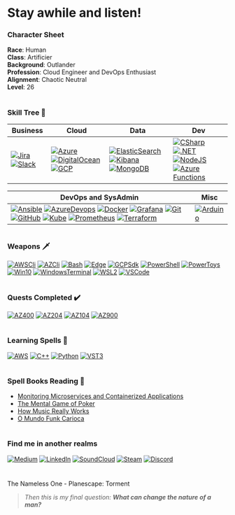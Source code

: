 
# Stay awhile and listen! 

### Character Sheet
**Race**: Human <br>
**Class**: Artificier <br>
**Background**: Outlander <br>
**Profession**: Cloud Engineer and DevOps Enthusiast <br>
**Alignment**: Chaotic Neutral <br>
**Level**: 26
#
### Skill Tree 🌲
|Business|Cloud|Data|Dev|
|--------------|-----|----|---|
|[![Jira](https://strepo.blob.core.windows.net/github/jira.png)](https://www.atlassian.com/software/jira "Jira")[![Slack](https://strepo.blob.core.windows.net/github/slack.png)](https://slack.com/ "Slack")| [![Azure](https://strepo.blob.core.windows.net/github/azure.png)](https://azure.microsoft.com/ "Microsoft Azure") [![DigitalOcean](https://strepo.blob.core.windows.net/github/digitalocean.png)](https://www.digitalocean.com/ "Digital Ocean") [![GCP](https://strepo.blob.core.windows.net/github/gcp.png)](https://cloud.google.com/ "Google Cloud Plataform")|[![ElasticSearch](https://strepo.blob.core.windows.net/github/elasticsearch.png)![Kibana](https://strepo.blob.core.windows.net/github/kibana.png)](https://www.elastic.co/elastic-stack "Elastic Stack") [![MongoDB](https://strepo.blob.core.windows.net/github/mongodb.png)](https://www.mongodb.com/ "MongoDB")|[![CSharp](https://strepo.blob.core.windows.net/github/csharp.png)](https://docs.microsoft.com/en-us/dotnet/csharp/ "C#") [![.NET](https://strepo.blob.core.windows.net/github/dotnet1.png)](https://dotnet.microsoft.com/ ".NET") [![NodeJS](https://strepo.blob.core.windows.net/github/nodejs.png)](https://nodejs.org/ "NodeJS") [![Azure Functions](https://strepo.blob.core.windows.net/github/azurefunc.png)](https://azure.microsoft.com/services/functions/ "Azure Functions")|

|DevOps and SysAdmin|Misc|
|-------------------|----|
|[![Ansible](https://strepo.blob.core.windows.net/github/ansible.png)](https://www.ansible.com/ "Ansible") [![AzureDevops](https://strepo.blob.core.windows.net/github/azuredevops.png)](https://azure.microsoft.com/services/devops/ "Azure Devops") [![Docker](https://strepo.blob.core.windows.net/github/docker.png)](https://www.docker.com/ "Docker") [![Grafana](https://strepo.blob.core.windows.net/github/grafana.png)](https://grafana.com/ "Grafana") [![Git](https://strepo.blob.core.windows.net/github/git.png)](https://git-scm.com/ "Git") [![GitHub](https://strepo.blob.core.windows.net/github/github.png)](https://github.com/ "GitHub") [![Kube](https://strepo.blob.core.windows.net/github/kube.png)](https://kubernetes.io/ "Kubernetes") [![Prometheus](https://strepo.blob.core.windows.net/github/prometheus.png)](https://prometheus.io/ "Prometheus") [![Terraform](https://strepo.blob.core.windows.net/github/terraform_32.png)](https://www.terraform.io/ "Terraform")|[![Arduino](https://strepo.blob.core.windows.net/github/arduino.png)](https://www.arduino.cc/ "Arduino") |
#
### Weapons :dagger:
[![AWSCli](https://strepo.blob.core.windows.net/github/aws.png)](https://aws.amazon.com/cli/ "AWS CLI")
[![AZCli](https://strepo.blob.core.windows.net/github/azure.png)](https://docs.microsoft.com/en-us/cli/azure/install-azure-cli "Azure CLI")
[![Bash](https://strepo.blob.core.windows.net/github/bash.png)](https://www.gnu.org/software/bash/ "Bash")
[![Edge](https://strepo.blob.core.windows.net/github/edge.png)](https://www.microsoft.com/edge "Edge")
[![GCPSdk](https://strepo.blob.core.windows.net/github/gcp.png)](https://cloud.google.com/sdk/docs/install "Google Cloud SDK")
[![PowerShell](https://strepo.blob.core.windows.net/github/pwsh.png)](https://github.com/PowerShell/PowerShell "PowerShell Core")
[![PowerToys](https://strepo.blob.core.windows.net/github/powertoys.png)](https://github.com/microsoft/PowerToys "PowerToys")
[![Win10](https://strepo.blob.core.windows.net/github/win10.png)](https://www.microsoft.com/windows/ "Windows 10")
[![WindowsTerminal](https://strepo.blob.core.windows.net/github/wt.png)](https://github.com/microsoft/terminal "Windows Terminal")
[![WSL2](https://strepo.blob.core.windows.net/github/ubuntu.png)](https://www.terraform.io/ "Ubuntu WSL2")
[![VSCode](https://strepo.blob.core.windows.net/github/vscode.png)](https://code.visualstudio.com/ "Visual Studio Code")
#
### Quests Completed :heavy_check_mark:	
[![AZ400](https://strepo.blob.core.windows.net/github/az400_60.png)](https://www.youracclaim.com/badges/fa07fc2b-ca74-42fe-86ca-7c990b164e5a/public_url "DevOps Engineer Expert")
[![AZ204](https://strepo.blob.core.windows.net/github/az204_60.png)](https://www.youracclaim.com/badges/5c6b12c2-2f39-45e5-a36b-f24dead4f560/public_url "Azure Developer Associate")
[![AZ104](https://strepo.blob.core.windows.net/github/az104_60.png)](https://www.youracclaim.com/badges/fbedc559-dd6e-41b2-ab04-56e2bb6ac855/public_url "Azure Administrator Associate")
[![AZ900](https://strepo.blob.core.windows.net/github/az900_60.png)](https://www.youracclaim.com/badges/b6b40f74-2984-440e-8685-65835ca2c8f1/public_url "Azure Fundamentals")
#
### Learning Spells :scroll:
[![AWS](https://strepo.blob.core.windows.net/github/aws.png)](https://aws.amazon.com/ "AWS")
[![C++](https://strepo.blob.core.windows.net/github/cpp.png)](https://isocpp.org/ "C++")
[![Python](https://strepo.blob.core.windows.net/github/python.png)](https://www.python.org/ "Python")
[![VST3](https://strepo.blob.core.windows.net/github/vst3.png)](https://steinbergmedia.github.io/vst3_doc/vstsdk/index.html "VST3")
#
### Spell Books Reading 📖
 * [Monitoring Microservices and Containerized Applications](https://www.amazon.com.br/Monitoring-Microservices-Containerized-Applications-Configuration-ebook/dp/B08KHRGGK1/ref=sr_1_1?__mk_pt_BR=%C3%85M%C3%85%C5%BD%C3%95%C3%91&dchild=1&keywords=monitoring+microservices&qid=1610265267&sr=8-1)
 * [The Mental Game of Poker](https://www.amazon.com.br/Mental-Game-Poker-Strategies-Confidence/dp/0615436137/ref=sr_1_1?__mk_pt_BR=%C3%85M%C3%85%C5%BD%C3%95%C3%91&dchild=1&keywords=the+mental+game+of+poker&qid=1610265081&sr=8-1)
  * [How Music Really Works](https://www.howmusicreallyworks.com/)
 * [O Mundo Funk Carioca](https://www.amazon.com.br/mundo-funk-carioca-Antropologia-social-ebook/dp/B00JIWCPTU/ref=sr_1_1?__mk_pt_BR=%C3%85M%C3%85%C5%BD%C3%95%C3%91&dchild=1&keywords=o+mundo+funk+carioca&qid=1610265209&sr=8-1)
#
### Find me in another realms
[![Medium](https://strepo.blob.core.windows.net/github/medium.png)](https://medium.com/@laversari "Medium")
[![LinkedIn](https://strepo.blob.core.windows.net/github/linkedin.png)](https://www.linkedin.com/in/laversari/ "LinkedIn")
[![SoundCloud](https://strepo.blob.core.windows.net/github/soundcloud1.png)](https://soundcloud.com/laversari "SoundCloud")
[![Steam](https://strepo.blob.core.windows.net/github/steam.png)](https://steamcommunity.com/id/laversari "Steam")
[![Discord](https://strepo.blob.core.windows.net/github/discord1.png)](https://discordapp.com/users/121978780364308481 "Discord")


#
The Nameless One - Planescape: Torment
> _Then this is my final question: **What can change the nature of a man?**_
